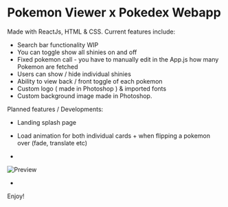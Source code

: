# Pokemon Viewer x Pokedex Webapp

Made with ReactJs, HTML & CSS. Current features include:

- Search bar functionality WIP
- You can toggle show all shinies on and off
- Fixed pokemon call - you have to manually edit in the App.js how many Pokemon are fetched
- Users can show / hide individual shinies
- Ability to view back / front toggle of each pokemon
- Custom logo ( made in Photoshop ) & imported fonts
- Custom background image made in Photoshop.

Planned features / Developments:
- Landing splash page
- Load animation for both individual cards + when flipping a pokemon over (fade, translate etc)

-

![Preview](https://i.imgur.com/tfHCZDI.png)

-

Enjoy!
